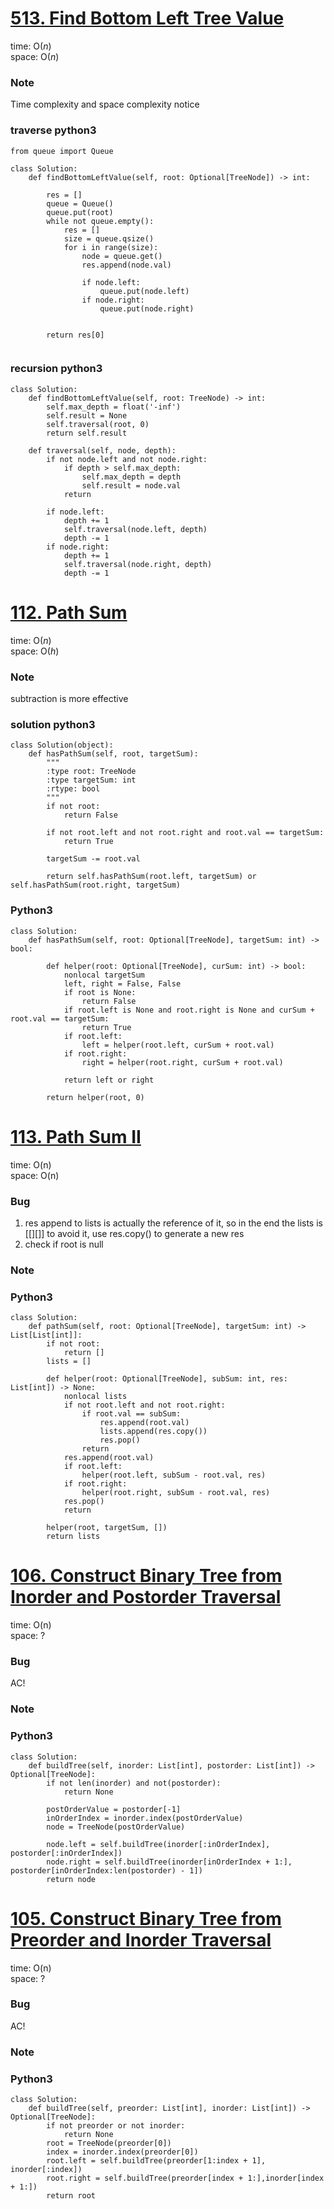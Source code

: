 # [513. Find Bottom Left Tree Value](https://leetcode.com/problems/find-bottom-left-tree-value/)

time: O($n$)\
space: O($n$) 

### Note
Time complexity and space complexity notice

### traverse python3
``` python3
from queue import Queue

class Solution:
    def findBottomLeftValue(self, root: Optional[TreeNode]) -> int:
        
        res = []
        queue = Queue()
        queue.put(root)
        while not queue.empty():
            res = []
            size = queue.qsize()
            for i in range(size):
                node = queue.get()
                res.append(node.val)

                if node.left:
                    queue.put(node.left)
                if node.right:
                    queue.put(node.right)
            

        return res[0]
        
```

### recursion python3
``` python3
class Solution:
    def findBottomLeftValue(self, root: TreeNode) -> int:
        self.max_depth = float('-inf')
        self.result = None
        self.traversal(root, 0)
        return self.result
    
    def traversal(self, node, depth):
        if not node.left and not node.right:
            if depth > self.max_depth:
                self.max_depth = depth
                self.result = node.val
            return
        
        if node.left:
            depth += 1
            self.traversal(node.left, depth)
            depth -= 1
        if node.right:
            depth += 1
            self.traversal(node.right, depth)
            depth -= 1

```

# [112. Path Sum](https://leetcode.com/problems/path-sum/)

time: O($n$)\
space: O($h$) 

### Note
subtraction is more effective

### solution python3
``` python3
class Solution(object):
    def hasPathSum(self, root, targetSum):
        """
        :type root: TreeNode
        :type targetSum: int
        :rtype: bool
        """
        if not root:
            return False

        if not root.left and not root.right and root.val == targetSum:
            return True
        
        targetSum -= root.val

        return self.hasPathSum(root.left, targetSum) or self.hasPathSum(root.right, targetSum)
```

### Python3
``` python3
class Solution:
    def hasPathSum(self, root: Optional[TreeNode], targetSum: int) -> bool:
        
        def helper(root: Optional[TreeNode], curSum: int) -> bool:
            nonlocal targetSum
            left, right = False, False
            if root is None:
                return False
            if root.left is None and root.right is None and curSum + root.val == targetSum:
                return True
            if root.left:
                left = helper(root.left, curSum + root.val)
            if root.right:
                right = helper(root.right, curSum + root.val)

            return left or right

        return helper(root, 0)  
```



# [113. Path Sum II](https://leetcode.com/problems/path-sum-ii/description/)

time: O(n)\
space: O(n) 

### Bug
1. res append to lists is actually the reference of it, so in the end the lists is [[][]]
to avoid it, use res.copy() to generate a new res
2. check if root is null

### Note

### Python3
``` python3
class Solution:
    def pathSum(self, root: Optional[TreeNode], targetSum: int) -> List[List[int]]:
        if not root:
            return []
        lists = []

        def helper(root: Optional[TreeNode], subSum: int, res: List[int]) -> None:
            nonlocal lists
            if not root.left and not root.right:
                if root.val == subSum:
                    res.append(root.val)
                    lists.append(res.copy())
                    res.pop()
                return
            res.append(root.val)
            if root.left:
                helper(root.left, subSum - root.val, res)
            if root.right:
                helper(root.right, subSum - root.val, res)
            res.pop()
            return

        helper(root, targetSum, [])
        return lists

```


# [106. Construct Binary Tree from Inorder and Postorder Traversal](https://leetcode.com/problems/construct-binary-tree-from-inorder-and-postorder-traversal/)

time: O(n)\
space: ?

### Bug
AC!

### Note

### Python3
``` python3
class Solution:
    def buildTree(self, inorder: List[int], postorder: List[int]) -> Optional[TreeNode]:
        if not len(inorder) and not(postorder):
            return None

        postOrderValue = postorder[-1]
        inOrderIndex = inorder.index(postOrderValue)
        node = TreeNode(postOrderValue)

        node.left = self.buildTree(inorder[:inOrderIndex], postorder[:inOrderIndex])
        node.right = self.buildTree(inorder[inOrderIndex + 1:], postorder[inOrderIndex:len(postorder) - 1])
        return node

```


# [105. Construct Binary Tree from Preorder and Inorder Traversal](https://leetcode.com/problems/construct-binary-tree-from-preorder-and-inorder-traversal/)

time: O(n)\
space: ?

### Bug
AC!

### Note

### Python3
``` python3
class Solution:
    def buildTree(self, preorder: List[int], inorder: List[int]) -> Optional[TreeNode]:
        if not preorder or not inorder:
            return None
        root = TreeNode(preorder[0])
        index = inorder.index(preorder[0])
        root.left = self.buildTree(preorder[1:index + 1], inorder[:index])
        root.right = self.buildTree(preorder[index + 1:],inorder[index + 1:])
        return root
        
        
```

